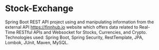 # Stock-Exchange
Spring Boot REST API project using and manipulating information from the external API https://finnhub.io  website which offers data related to Real-Time RESTful APIs and Websocket for Stocks, Currencies, and Crypto. Technologies used:
Spring Boot, Spring Security, RestTemplate, JPA, Lombok, JUnit, Maven, MySQL.
